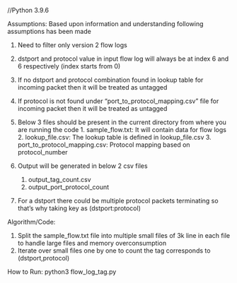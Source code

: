 //Python 3.9.6

Assumptions:
Based upon information and understanding following assumptions has been made
1. Need to filter only version 2 flow logs
2. dstport and protocol value in input flow log will always be at index 6 and 6 respectively (index starts from 0)
3. If no dstport and protocol combination found in lookup table for incoming packet then it will be treated as untagged
4. If protocol is not found under “port_to_protocol_mapping.csv” file for incoming packet then it will be treated as untagged
5. Below 3 files should be present in the current directory from where you are running the code 
        1. sample_flow.txt: It will contain data for flow logs
        2. lookup_file.csv: The lookup table is defined in lookup_file.csv
        3. port_to_protocol_mapping.csv: Protocol mapping based on protocol_number

6. Output will be generated in below 2 csv files
    1. output_tag_count.csv
    2. output_port_protocol_count

7. For a dstport there could be multiple protocol packets terminating so that’s why taking key as (dstport:protocol)


Algorithm/Code:
1. Split the sample_flow.txt file into multiple small files of 3k line in each file to handle large files and memory overconsumption
2. Iterate over small files one by one to count the tag corresponds to (dstport,protocol)

How to Run:
   python3 flow_log_tag.py

